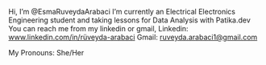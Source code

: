 Hi, I’m @EsmaRuveydaArabaci
I’m currently an Electrical Electronics Engineering student and taking lessons for Data Analysis with Patika.dev 
You can reach me from my linkedin or gmail,
Linkedin: www.linkedin.com/in/rüveyda-arabaci
Gmail: ruveyda.arabaci1@gmail.com

My Pronouns: She/Her
